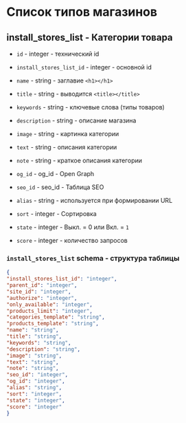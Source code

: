 # Список типов магазинов
## install_stores_list - Категории товара
- `id` - integer - технический id
- `install_stores_list_id` - integer - основной id

- `name` - string - заглавие `<h1></h1>`
- `title` - string - выводится `<title></title>`
- `keywords` - string - ключевые слова (типы товаров)
- `description` - string - описание магазина
- `image` - string - картинка категории
- `text` - string - описания категории
- `note` - string - краткое описания категории
- `og_id` - og_id - Open Graph
- `seo_id` - seo_id - Таблица SEO
- `alias` - string - используется при формировании URL
- `sort` - integer - Сортировка
- `state` - integer - Выкл. = 0 или Вкл. = `1`
- `score` - integer - количество запросов
 
### `install_stores_list` schema - структура таблицы
```json
{
"install_stores_list_id": "integer",
"parent_id": "integer",
"site_id": "integer",
"authorize": "integer",
"only_available": "integer",
"products_limit": "integer",
"categories_template": "string",
"products_template": "string",
"name": "string",
"title": "string",
"keywords": "string",
"description": "string",
"image": "string",
"text": "string",
"note": "string",
"seo_id": "integer",
"og_id": "integer",
"alias": "string",
"sort": "integer",
"state": "integer",
"score": "integer"
}
```
